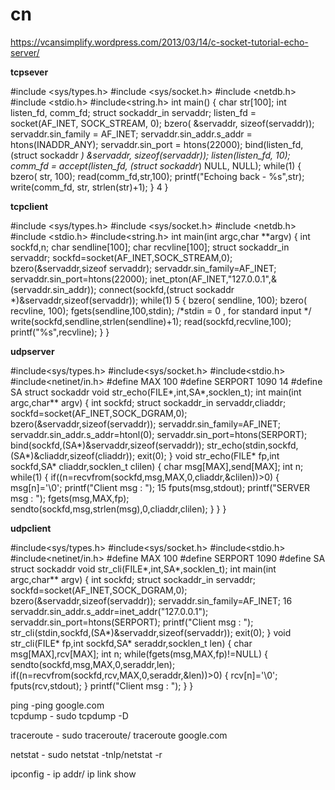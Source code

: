 # cn
https://vcansimplify.wordpress.com/2013/03/14/c-socket-tutorial-echo-server/  

**tcpsever** 

#include <sys/types.h>
#include <sys/socket.h>
#include <netdb.h>
#include <stdio.h>
#include<string.h>
int main()
{
char str[100];
int listen_fd, comm_fd;
struct sockaddr_in servaddr;
listen_fd = socket(AF_INET, SOCK_STREAM, 0);
bzero( &servaddr, sizeof(servaddr));
servaddr.sin_family = AF_INET;
servaddr.sin_addr.s_addr = htons(INADDR_ANY);
servaddr.sin_port = htons(22000);
bind(listen_fd, (struct sockaddr *) &servaddr, sizeof(servaddr));
listen(listen_fd, 10);
comm_fd = accept(listen_fd, (struct sockaddr*) NULL, NULL);
while(1)
{
bzero( str, 100);
read(comm_fd,str,100);
printf("Echoing back - %s",str);
write(comm_fd, str, strlen(str)+1);
}
4
} 

**tcpclient** 

#include <sys/types.h>
#include <sys/socket.h>
#include <netdb.h>
#include <stdio.h>
#include<string.h>
int main(int argc,char **argv)
{
int sockfd,n;
char sendline[100];
char recvline[100];
struct sockaddr_in servaddr;
sockfd=socket(AF_INET,SOCK_STREAM,0);
bzero(&servaddr,sizeof servaddr);
servaddr.sin_family=AF_INET;
servaddr.sin_port=htons(22000);
inet_pton(AF_INET,"127.0.0.1",&(servaddr.sin_addr));
connect(sockfd,(struct sockaddr *)&servaddr,sizeof(servaddr));
while(1)
5
{
bzero( sendline, 100);
bzero( recvline, 100);
fgets(sendline,100,stdin); /*stdin = 0 , for standard input */
write(sockfd,sendline,strlen(sendline)+1);
read(sockfd,recvline,100);
printf("%s",recvline);
}
} 

**udpserver**

#include<sys/types.h>
#include<sys/socket.h>
#include<stdio.h>
#include<netinet/in.h>
#define MAX 100
#define SERPORT 1090
14
#define SA struct sockaddr
void str_echo(FILE*,int,SA*,socklen_t);
int main(int argc,char** argv)
{
int sockfd;
struct sockaddr_in servaddr,cliaddr;
sockfd=socket(AF_INET,SOCK_DGRAM,0);
bzero(&servaddr,sizeof(servaddr));
servaddr.sin_family=AF_INET;
servaddr.sin_addr.s_addr=htonl(0);
servaddr.sin_port=htons(SERPORT);
bind(sockfd,(SA*)&servaddr,sizeof(servaddr));
str_echo(stdin,sockfd,(SA*)&cliaddr,sizeof(cliaddr));
exit(0);
}
void str_echo(FILE* fp,int sockfd,SA* cliaddr,socklen_t clilen)
{
char msg[MAX],send[MAX];
int n;
while(1)
{
if((n=recvfrom(sockfd,msg,MAX,0,cliaddr,&clilen))>0)
{
msg[n]='\0';
printf("Client msg : ");
15
fputs(msg,stdout);
printf("SERVER msg : ");
fgets(msg,MAX,fp);
sendto(sockfd,msg,strlen(msg),0,cliaddr,clilen);
}
}
}

**udpclient** 

#include<sys/types.h>
#include<sys/socket.h>
#include<stdio.h>
#include<netinet/in.h>
#define MAX 100
#define SERPORT 1090
#define SA struct sockaddr
void str_cli(FILE*,int,SA*,socklen_t);
int main(int argc,char** argv)
{
int sockfd;
struct sockaddr_in servaddr;
sockfd=socket(AF_INET,SOCK_DGRAM,0);
bzero(&servaddr,sizeof(servaddr));
servaddr.sin_family=AF_INET;
16
servaddr.sin_addr.s_addr=inet_addr("127.0.0.1");
servaddr.sin_port=htons(SERPORT);
printf("Client msg : ");
str_cli(stdin,sockfd,(SA*)&servaddr,sizeof(servaddr));
exit(0);
}
void str_cli(FILE* fp,int sockfd,SA* seraddr,socklen_t len)
{
char msg[MAX],rcv[MAX];
int n;
while(fgets(msg,MAX,fp)!=NULL)
{
sendto(sockfd,msg,MAX,0,seraddr,len);
if((n=recvfrom(sockfd,rcv,MAX,0,seraddr,&len))>0)
{
rcv[n]='\0';
fputs(rcv,stdout);
}
printf("Client msg : ");
}
}

ping -ping google.com  
tcpdump - sudo tcpdump -D 

traceroute - sudo traceroute/ traceroute google.com 

netstat - sudo netstat -tnlp/netstat -r 

ipconfig - ip addr/ ip link show 


